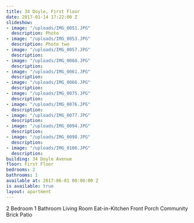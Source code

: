 ```yaml
---
title: 34 Doyle, First Floor
date: 2017-01-14 17:22:00 Z
slideshow:
- image: "/uploads/IMG_0051.JPG"
  description: Photo
- image: "/uploads/IMG_0053.JPG"
  description: Photo two
- image: "/uploads/IMG_0057.JPG"
  description:
- image: "/uploads/IMG_0060.JPG"
  description:
- image: "/uploads/IMG_0061.JPG"
  description:
- image: "/uploads/IMG_0066.JPG"
  description:
- image: "/uploads/IMG_0075.JPG"
  description:
- image: "/uploads/IMG_0076.JPG"
  description:
- image: "/uploads/IMG_0077.JPG"
  description:
- image: "/uploads/IMG_0094.JPG"
  description:
- image: "/uploads/IMG_0098.JPG"
  description:
- image: "/uploads/IMG_0106.JPG"
  description:
building: 34 Doyle Avenue
floor: First Floor
bedrooms: 2
bathrooms: 1
available at: 2017-06-01 00:00:00 Z
is available: true
layout: apartment
---
```


2 Bedroom
1 Bathroom
Living Room
Eat-in-Kitchen
Front Porch
Community Brick Patio
